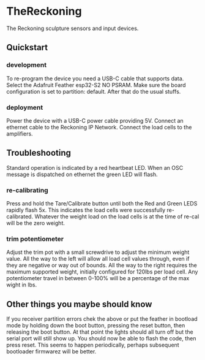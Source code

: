 # TheReckoning
The Reckoning sculpture sensors and input devices.

## Quickstart
### development
To re-program the device you need a USB-C cable that supports data. Select the Adafruit Feather esp32-S2 NO PSRAM. Make
sure the board configuration is set to partition: default. After that do the usual stuffs. 

### deployment
Power the device with a USB-C power cable providing 5V. 
Connect an ethernet cable to the Reckoning IP Network.
Connect the load cells to the amplifiers. 

## Troubleshooting
Standard operation is indicated by a red heartbeat LED. 
When an OSC message is dispatched on ethernet the green LED will flash. 

### re-calibrating
Press and hold the Tare/Calibrate button until both the Red and Green LEDS rapidly flash 5x. This indicates the load
cells were successfully re-calibrated. Whatever the weight load on the load cells is at the time of re-cal will be the
zero weight. 

### trim potentiometer
Adjust the trim pot with a small screwdrive to adjust the minimum weight value. All the way to the left will allow all
load cell values through, even if they are negative or way out of bounds. All the way to the right requires the maximum
supported weight, initially configured for 120lbs per load cell. Any potentiometer travel in between 0-100% will be a
percentage of the max wight in lbs.


## Other things you maybe should know
If you receiver partition errors chek the above or put the feather in bootload mode by holding down the boot button, pressing the reset button, then releasing the boot button. At that point the lights should all turn off but the serial port will still show up. You should now be able to flash the code, then press reset. This seems to happen periodically, perhaps subsequent bootloader firmwarez will be better.

